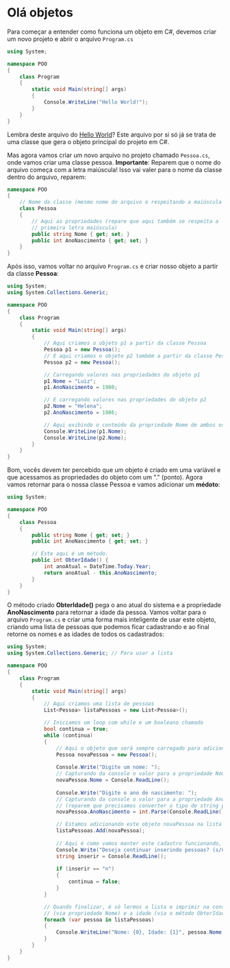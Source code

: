 # Olá objetos

Para começar a entender como funciona um objeto em C#, devemos criar um novo projeto e abrir o arquivo `Program.cs`

```csharp
using System;

namespace POO
{
    class Program
    {
        static void Main(string[] args)
        {
            Console.WriteLine("Hello World!");
        }
    }
}
```
Lembra deste arquivo do [Hello World](/csharp-e-dotnet/hello-world/)? Este arquivo por si só já se trata de uma classe que gera o objeto principal do projeto em C#.

Mas agora vamos criar um novo arquivo no projeto chamado `Pessoa.cs`, onde vamos criar uma classe pessoa. **Importante**: Reparem que o nome do arquivo começa com a letra maiúscula! Isso vai valer para o nome da classe dentro do arquivo, reparem:

```csharp
namespace POO
{
    // Nome da classe (mesmo nome do arquivo e respeitando a maiúscula
    class Pessoa
    {
        // Aqui as propriedades (repare que aqui também se respeita a
        // primeira letra maiúscula)
        public string Nome { get; set; }
        public int AnoNascimento { get; set; }
    }
}
```

Após isso, vamos voltar no arquivo `Program.cs` e criar nosso objeto a partir da classe **Pessoa**:

```csharp
using System;
using System.Collections.Generic;

namespace POO
{
    class Program
    {
        static void Main(string[] args)
        {
            // Aqui criamos o objeto p1 a partir da classe Pessoa
            Pessoa p1 = new Pessoa();
            // E aqui criamos o objeto p2 também a partir da classe Pessoa
            Pessoa p2 = new Pessoa();

            // Carregando valores nas propriedades do objeto p1
            p1.Nome = "Luiz";
            p1.AnoNascimento = 1980;

            // E carregando valores nas propriedades do objeto p2
            p2.Nome = "Helena";
            p2.AnoNascimento = 1986;

            // Aqui exibindo o conteúdo da propriedade Nome de ambos os objetos
            Console.WriteLine(p1.Nome);
            Console.WriteLine(p2.Nome);
        }
    }
}
```

Bom, vocês devem ter percebido que um objeto é criado em uma variável e que acessamos as propriedades do objeto com um "." (ponto). Agora vamos retornar para o nossa classe Pessoa e vamos adicionar um **médoto**:

```csharp
using System;

namespace POO
{
    class Pessoa
    {
        public string Nome { get; set; }
        public int AnoNascimento { get; set; }

        // Este aqui é um método.
        public int ObterIdade() {
            int anoAtual = DateTime.Today.Year;
            return anoAtual - this.AnoNascimento;
        }
    }
}
```

O método criado **ObterIdade()** pega o ano atual do sistema e a propriedade **AnoNascimento** para retornar a idade da pessoa. Vamos voltar para o arquivo `Program.cs` e criar uma forma mais inteligente de usar este objeto, criando uma lista de pessoas que podemos ficar cadastrando e ao final retorne os nomes e as idades de todos os cadastrados:

```csharp
using System;
using System.Collections.Generic; // Para usar a lista

namespace POO
{
    class Program
    {
        static void Main(string[] args)
        {
            // Aqui criamos uma lista de pessoas
            List<Pessoa> listaPessoas = new List<Pessoa>();

            // Iniciamos um loop com while e um booleano chamado 
            bool continua = true;
            while (continua)
            {
                // Aqui o objeto que será sempre carregado para adicionar na lista
                Pessoa novaPessoa = new Pessoa();
                
                Console.Write("Digite um nome: ");
                // Capturando da console o valor para a propriedade Nome do objeto novaPessoa
                novaPessoa.Nome = Console.ReadLine();
                
                Console.Write("Digite o ano de nascimento: ");
                // Capturando da console o valor para a propriedade AnoNascimento do objeto novaPessoa
                // (reparem que precisamos converter o tipo de string para int)
                novaPessoa.AnoNascimento = int.Parse(Console.ReadLine());

                // Estamos adicionando este objeto novaPessoa na lista                
                listaPessoas.Add(novaPessoa);
                
                // Aqui é como vamos manter este cadastro funcionando, fácil não?
                Console.Write("Deseja continuar inserindo pessoas? (s/n) ");
                string inserir = Console.ReadLine();
                
                if (inserir == "n")
                {
                    continua = false;
                }
            }

            // Quando finalizar, é só lermos a lista e imprimir na console o nome da pessoa
            // (via propriedade Nome) e a idade (via o método ObterIdade())
            foreach (var pessoa in listaPessoas)
            {
                Console.WriteLine("Nome: {0}, Idade: {1}", pessoa.Nome, pessoa.ObterIdade());
            }
        }
    }
}
```
